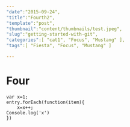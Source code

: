 ```yaml
---
"date":"2015-09-24",
"title":"Fourth2",
"template":"post",
"thumbnail":"content/thumbnails/test.jpeg",
"slug":"getting-started-with-git",
"categories":[ "cat1", "Focus", "Mustang" ],
"tags":[ "Fiesta", "Focus", "Mustang" ]

---
```


# Four

```
var x=1;
entry.forEach(function(item){
    x=x++;
Console.log('x')
})
```
